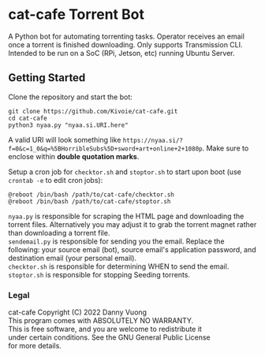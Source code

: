 # cat-cafe Torrent Bot

A Python bot for automating torrenting tasks. Operator receives an email once a torrent is finished downloading. Only supports Transmission CLI. Intended to be run on a SoC (RPi, Jetson, etc) running Ubuntu Server.
  

## Getting Started

Clone the repository and start the bot:
```
git clone https://github.com/Kivoie/cat-cafe.git
cd cat-cafe
python3 nyaa.py "nyaa.si.URI.here"
```
  
A valid URI will look something like `https://nyaa.si/?f=0&c=1_0&q=%5BHorribleSubs%5D+sword+art+online+2+1080p`. Make sure to enclose within **double quotation marks**.

Setup a cron job for `checktor.sh` and `stoptor.sh` to start upon boot (use `crontab -e` to edit cron jobs):
```
@reboot /bin/bash /path/to/cat-cafe/checktor.sh
@reboot /bin/bash /path/to/cat-cafe/stoptor.sh
```  
  
`nyaa.py` is responsible for scraping the HTML page and downloading the torrent files. Alternatively you may adjust it to grab the torrent magnet rather than downloading a torrent file.  
`sendemail.py` is responsible for sending you the email. Replace the following: your source email (bot), source email's application password, and destination email (your personal email).  
`checktor.sh` is responsible for determining WHEN to send the email.  
`stoptor.sh` is responsible for stopping Seeding torrents.
  
  
  
### Legal
cat-cafe  Copyright (C) 2022  Danny Vuong  
This program comes with ABSOLUTELY NO WARRANTY.  
This is free software, and you are welcome to redistribute it  
under certain conditions. See the GNU General Public License  
for more details.

